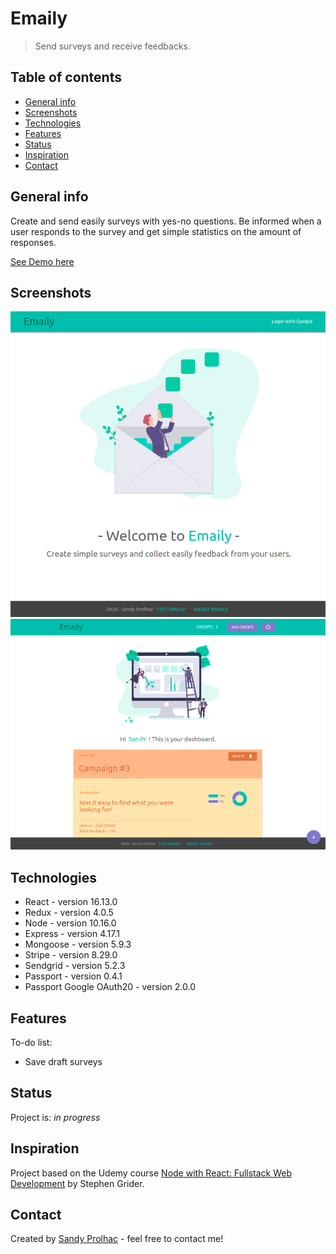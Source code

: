 # Emaily

> Send surveys and receive feedbacks.

## Table of contents

-   [General info](#general-info)
-   [Screenshots](#screenshots)
-   [Technologies](#technologies)
-   [Features](#features)
-   [Status](#status)
-   [Inspiration](#inspiration)
-   [Contact](#contact)

## General info

Create and send easily surveys with yes-no questions. Be informed when a user responds to the survey and get simple statistics on the amount of responses.

[See Demo here](https://emaily-app-node-react.herokuapp.com/)

## Screenshots

![Example screenshot](./screenshot2.png)
![Example screenshot](./screenshot.png)

## Technologies

-   React - version 16.13.0
-   Redux - version 4.0.5
-   Node - version 10.16.0
-   Express - version 4.17.1
-   Mongoose - version 5.9.3
-   Stripe - version 8.29.0
-   Sendgrid - version 5.2.3
-   Passport - version 0.4.1
-   Passport Google OAuth20 - version 2.0.0

## Features

To-do list:

-   Save draft surveys

## Status

Project is: _in progress_

## Inspiration

Project based on the Udemy course [Node with React: Fullstack Web Development](https://www.udemy.com/course/node-with-react-fullstack-web-development/) by Stephen Grider.

## Contact

Created by [Sandy Prolhac](https://www.linkedin.com/in/sandy-prolhac/) - feel free to contact me!
